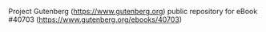 Project Gutenberg (https://www.gutenberg.org) public repository for eBook #40703 (https://www.gutenberg.org/ebooks/40703)
